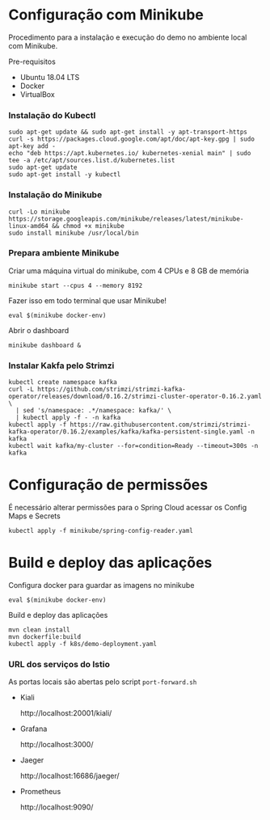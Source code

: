 
# Configuração com Minikube

Procedimento para a instalação e execução do demo no ambiente local com Minikube.

Pre-requisitos

- Ubuntu 18.04 LTS
- Docker
- VirtualBox


### Instalação do Kubectl

    sudo apt-get update && sudo apt-get install -y apt-transport-https
    curl -s https://packages.cloud.google.com/apt/doc/apt-key.gpg | sudo apt-key add -
    echo "deb https://apt.kubernetes.io/ kubernetes-xenial main" | sudo tee -a /etc/apt/sources.list.d/kubernetes.list
    sudo apt-get update
    sudo apt-get install -y kubectl

### Instalação do Minikube

    curl -Lo minikube https://storage.googleapis.com/minikube/releases/latest/minikube-linux-amd64 && chmod +x minikube
    sudo install minikube /usr/local/bin

### Prepara ambiente Minikube

Criar uma máquina virtual do minikube, com 4 CPUs e 8 GB de memória
    
    minikube start --cpus 4 --memory 8192

Fazer isso em todo terminal que usar Minikube!

    eval $(minikube docker-env)

Abrir o dashboard

    minikube dashboard &

### Instalar Kakfa pelo Strimzi

    kubectl create namespace kafka
    curl -L https://github.com/strimzi/strimzi-kafka-operator/releases/download/0.16.2/strimzi-cluster-operator-0.16.2.yaml \
      | sed 's/namespace: .*/namespace: kafka/' \
      | kubectl apply -f - -n kafka
    kubectl apply -f https://raw.githubusercontent.com/strimzi/strimzi-kafka-operator/0.16.2/examples/kafka/kafka-persistent-single.yaml -n kafka 
    kubectl wait kafka/my-cluster --for=condition=Ready --timeout=300s -n kafka 

# Configuração de permissões

É necessário alterar permissões para o Spring Cloud acessar os Config Maps e Secrets

    kubectl apply -f minikube/spring-config-reader.yaml
 
# Build e deploy das aplicações

Configura docker para guardar as imagens no minikube

    eval $(minikube docker-env)

Build e deploy das aplicações
  
    mvn clean install
    mvn dockerfile:build
    kubectl apply -f k8s/demo-deployment.yaml

### URL dos serviços do Istio

As portas locais são abertas pelo script `port-forward.sh`

- Kiali

    http://localhost:20001/kiali/
    
- Grafana

    http://localhost:3000/
    
- Jaeger

    http://localhost:16686/jaeger/
    
- Prometheus

    http://localhost:9090/
